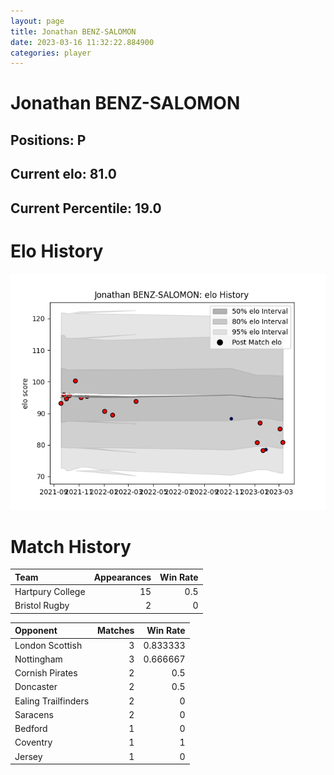 ```yaml
---  
layout: page  
title: Jonathan BENZ-SALOMON  
date: 2023-03-16 11:32:22.884900  
categories: player  
---
```

# Jonathan BENZ-SALOMON

## Positions: P

## Current elo: 81.0

## Current Percentile: 19.0

# Elo History


![elo history](history_JonathanBENZ-SALOMON.png)
# Match History


| Team             |   Appearances |   Win Rate |
|:-----------------|--------------:|-----------:|
| Hartpury College |            15 |        0.5 |
| Bristol Rugby    |             2 |        0   |

| Opponent            |   Matches |   Win Rate |
|:--------------------|----------:|-----------:|
| London Scottish     |         3 |   0.833333 |
| Nottingham          |         3 |   0.666667 |
| Cornish Pirates     |         2 |   0.5      |
| Doncaster           |         2 |   0.5      |
| Ealing Trailfinders |         2 |   0        |
| Saracens            |         2 |   0        |
| Bedford             |         1 |   0        |
| Coventry            |         1 |   1        |
| Jersey              |         1 |   0        |